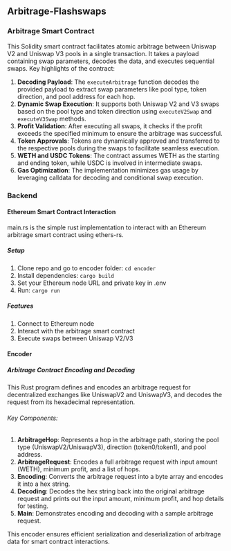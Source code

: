 ## Arbitrage-Flashswaps

### Arbitrage Smart Contract

This Solidity smart contract facilitates atomic arbitrage between Uniswap V2 and Uniswap V3 pools in a single transaction. It takes a payload containing swap parameters, decodes the data, and executes sequential swaps. Key highlights of the contract:

1. **Decoding Payload**: The `executeArbitrage` function decodes the provided payload to extract swap parameters like pool type, token direction, and pool address for each hop.
2. **Dynamic Swap Execution**: It supports both Uniswap V2 and V3 swaps based on the pool type and token direction using `executeV2Swap` and `executeV3Swap` methods.
3. **Profit Validation**: After executing all swaps, it checks if the profit exceeds the specified minimum to ensure the arbitrage was successful.
4. **Token Approvals**: Tokens are dynamically approved and transferred to the respective pools during the swaps to facilitate seamless execution.
5. **WETH and USDC Tokens**: The contract assumes WETH as the starting and ending token, while USDC is involved in intermediate swaps.
6. **Gas Optimization**: The implementation minimizes gas usage by leveraging calldata for decoding and conditional swap execution.

### Backend
#### Ethereum Smart Contract Interaction
main.rs is the simple rust implementation to interact with an Ethereum arbitrage smart contract using ethers-rs.

##### Setup
1. Clone repo and go to encoder folder: `cd encoder`
2. Install dependencies: `cargo build`
3. Set your Ethereum node URL and private key in .env
4. Run: `cargo run`

##### Features
1. Connect to Ethereum node
2. Interact with the arbitrage smart contract
3. Execute swaps between Uniswap V2/V3

#### Encoder
##### Arbitrage Contract Encoding and Decoding

This Rust program defines and encodes an arbitrage request for decentralized exchanges like UniswapV2 and UniswapV3, and decodes the request from its hexadecimal representation.

###### Key Components:
1. **ArbitrageHop**: Represents a hop in the arbitrage path, storing the pool type (UniswapV2/UniswapV3), direction (token0/token1), and pool address.
2. **ArbitrageRequest**: Encodes a full arbitrage request with input amount (WETH), minimum profit, and a list of hops.
3. **Encoding**: Converts the arbitrage request into a byte array and encodes it into a hex string.
4. **Decoding**: Decodes the hex string back into the original arbitrage request and prints out the input amount, minimum profit, and hop details for testing.
5. **Main**: Demonstrates encoding and decoding with a sample arbitrage request.

This encoder ensures efficient serialization and deserialization of arbitrage data for smart contract interactions.
